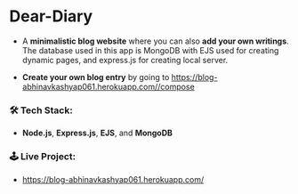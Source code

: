 # Dear-Diary

- A **minimalistic blog website** where you can also **add your own writings**. The database used in this app is MongoDB with EJS used for creating dynamic pages, and express.js for creating local server.

<!-- img -->

- **Create your own blog entry** by going to https://blog-abhinavkashyap061.herokuapp.com//compose 
<!-- img -->

### 🛠 Tech Stack:
- **Node.js**, **Express.js**, **EJS**, and **MongoDB**

### 🕹 Live Project:
- https://blog-abhinavkashyap061.herokuapp.com/